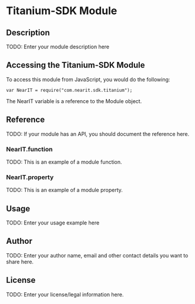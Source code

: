 # Titanium-SDK Module

## Description

TODO: Enter your module description here

## Accessing the Titanium-SDK Module

To access this module from JavaScript, you would do the following:

    var NearIT = require("com.nearit.sdk.titanium");

The NearIT variable is a reference to the Module object.

## Reference

TODO: If your module has an API, you should document
the reference here.

### NearIT.function

TODO: This is an example of a module function.

### NearIT.property

TODO: This is an example of a module property.

## Usage

TODO: Enter your usage example here

## Author

TODO: Enter your author name, email and other contact
details you want to share here.

## License

TODO: Enter your license/legal information here.
